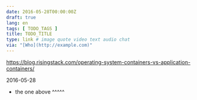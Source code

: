 ```yaml
---
date: 2016-05-28T00:00:00Z
draft: true
lang: en
tags: [ TODO_TAGS ]
title: TODO_TITLE
type: link # image quote video text audio chat
via: "[Who](http://example.com)"
---
```


<https://blog.risingstack.com/operating-system-containers-vs-application-containers/>

2016-05-28
+ the one above ^^^^^

